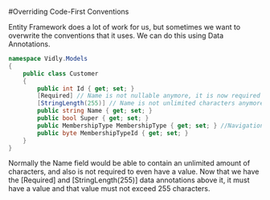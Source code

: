 #Overriding Code-First Conventions

Entity Framework does a lot of work for us, but sometimes we want to overwrite the conventions that it uses. We can do this using Data Annotations.

```cs
namespace Vidly.Models
{
    public class Customer
    {
        public int Id { get; set; }
        [Required] // Name is not nullable anymore, it is now required
        [StringLength(255)] // Name is not unlimited characters anymore, it is 255
        public string Name { get; set; }
        public bool Super { get; set; }
        public MembershipType MembershipType { get; set; } //Navigation Property
        public byte MembershipTypeId { get; set; }
    }
}
```

Normally the Name field would be able to contain an unlimited amount of characters, and also is not required to even have a value. Now that we have the [Required] and [StringLength(255)] data annotations above it, it must have a value and that value must not exceed 255 characters.
